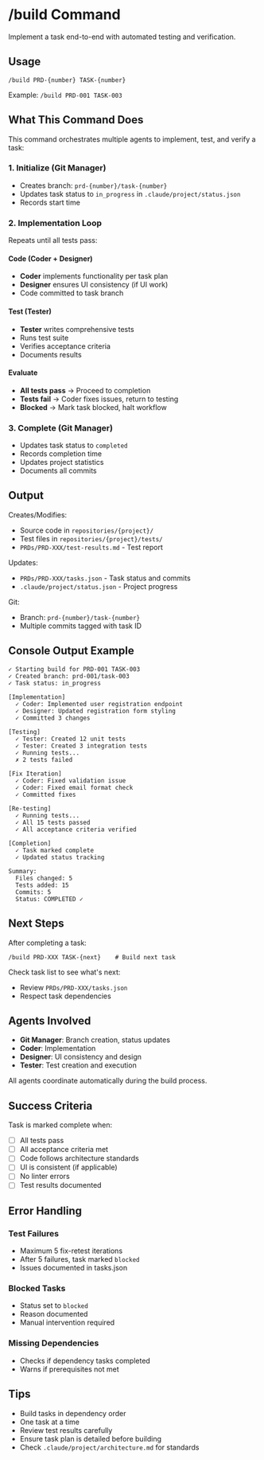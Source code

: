 # /build Command

Implement a task end-to-end with automated testing and verification.

## Usage

```
/build PRD-{number} TASK-{number}
```

Example: `/build PRD-001 TASK-003`

## What This Command Does

This command orchestrates multiple agents to implement, test, and verify a task:

### 1. Initialize (Git Manager)

- Creates branch: `prd-{number}/task-{number}`
- Updates task status to `in_progress` in `.claude/project/status.json`
- Records start time

### 2. Implementation Loop

Repeats until all tests pass:

#### Code (Coder + Designer)

- **Coder** implements functionality per task plan
- **Designer** ensures UI consistency (if UI work)
- Code committed to task branch

#### Test (Tester)

- **Tester** writes comprehensive tests
- Runs test suite
- Verifies acceptance criteria
- Documents results

#### Evaluate

- **All tests pass** → Proceed to completion
- **Tests fail** → Coder fixes issues, return to testing
- **Blocked** → Mark task blocked, halt workflow

### 3. Complete (Git Manager)

- Updates task status to `completed`
- Records completion time
- Updates project statistics
- Documents all commits

## Output

Creates/Modifies:
- Source code in `repositories/{project}/`
- Test files in `repositories/{project}/tests/`
- `PRDs/PRD-XXX/test-results.md` - Test report

Updates:
- `PRDs/PRD-XXX/tasks.json` - Task status and commits
- `.claude/project/status.json` - Project progress

Git:
- Branch: `prd-{number}/task-{number}`
- Multiple commits tagged with task ID

## Console Output Example

```
✓ Starting build for PRD-001 TASK-003
✓ Created branch: prd-001/task-003
✓ Task status: in_progress

[Implementation]
  ✓ Coder: Implemented user registration endpoint
  ✓ Designer: Updated registration form styling
  ✓ Committed 3 changes

[Testing]
  ✓ Tester: Created 12 unit tests
  ✓ Tester: Created 3 integration tests
  ✓ Running tests...
  ✗ 2 tests failed

[Fix Iteration]
  ✓ Coder: Fixed validation issue
  ✓ Coder: Fixed email format check
  ✓ Committed fixes

[Re-testing]
  ✓ Running tests...
  ✓ All 15 tests passed
  ✓ All acceptance criteria verified

[Completion]
  ✓ Task marked complete
  ✓ Updated status tracking

Summary:
  Files changed: 5
  Tests added: 15
  Commits: 5
  Status: COMPLETED ✓
```

## Next Steps

After completing a task:

```
/build PRD-XXX TASK-{next}    # Build next task
```

Check task list to see what's next:
- Review `PRDs/PRD-XXX/tasks.json`
- Respect task dependencies

## Agents Involved

- **Git Manager**: Branch creation, status updates
- **Coder**: Implementation
- **Designer**: UI consistency and design
- **Tester**: Test creation and execution

All agents coordinate automatically during the build process.

## Success Criteria

Task is marked complete when:
- [ ] All tests pass
- [ ] All acceptance criteria met
- [ ] Code follows architecture standards
- [ ] UI is consistent (if applicable)
- [ ] No linter errors
- [ ] Test results documented

## Error Handling

### Test Failures
- Maximum 5 fix-retest iterations
- After 5 failures, task marked `blocked`
- Issues documented in tasks.json

### Blocked Tasks
- Status set to `blocked`
- Reason documented
- Manual intervention required

### Missing Dependencies
- Checks if dependency tasks completed
- Warns if prerequisites not met

## Tips

- Build tasks in dependency order
- One task at a time
- Review test results carefully
- Ensure task plan is detailed before building
- Check `.claude/project/architecture.md` for standards

